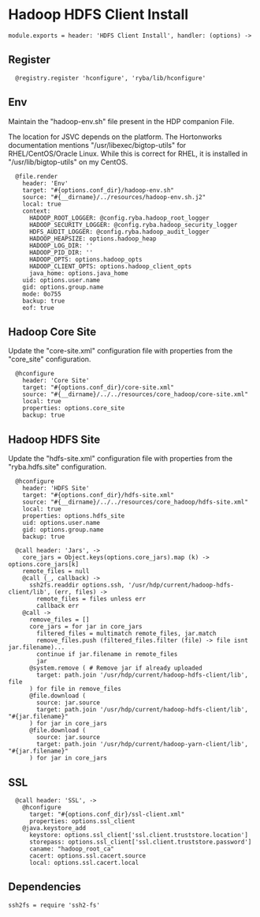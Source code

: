
# Hadoop HDFS Client Install

    module.exports = header: 'HDFS Client Install', handler: (options) ->

## Register

      @registry.register 'hconfigure', 'ryba/lib/hconfigure'

## Env

Maintain the "hadoop-env.sh" file present in the HDP companion File.

The location for JSVC depends on the platform. The Hortonworks documentation
mentions "/usr/libexec/bigtop-utils" for RHEL/CentOS/Oracle Linux. While this is
correct for RHEL, it is installed in "/usr/lib/bigtop-utils" on my CentOS.

      @file.render
        header: 'Env'
        target: "#{options.conf_dir}/hadoop-env.sh"
        source: "#{__dirname}/../resources/hadoop-env.sh.j2"
        local: true
        context:
          HADOOP_ROOT_LOGGER: @config.ryba.hadoop_root_logger
          HADOOP_SECURITY_LOGGER: @config.ryba.hadoop_security_logger
          HDFS_AUDIT_LOGGER: @config.ryba.hadoop_audit_logger
          HADOOP_HEAPSIZE: options.hadoop_heap
          HADOOP_LOG_DIR: ''
          HADOOP_PID_DIR: ''
          HADOOP_OPTS: options.hadoop_opts
          HADOOP_CLIENT_OPTS: options.hadoop_client_opts
          java_home: options.java_home
        uid: options.user.name
        gid: options.group.name
        mode: 0o755
        backup: true
        eof: true

## Hadoop Core Site

Update the "core-site.xml" configuration file with properties from the
"core_site" configuration.

      @hconfigure
        header: 'Core Site'
        target: "#{options.conf_dir}/core-site.xml"
        source: "#{__dirname}/../../resources/core_hadoop/core-site.xml"
        local: true
        properties: options.core_site
        backup: true

## Hadoop HDFS Site

Update the "hdfs-site.xml" configuration file with properties from the
"ryba.hdfs.site" configuration.

      @hconfigure
        header: 'HDFS Site'
        target: "#{options.conf_dir}/hdfs-site.xml"
        source: "#{__dirname}/../../resources/core_hadoop/hdfs-site.xml"
        local: true
        properties: options.hdfs_site
        uid: options.user.name
        gid: options.group.name
        backup: true

      @call header: 'Jars', ->
        core_jars = Object.keys(options.core_jars).map (k) -> options.core_jars[k]
        remote_files = null
        @call (_, callback) ->
          ssh2fs.readdir options.ssh, '/usr/hdp/current/hadoop-hdfs-client/lib', (err, files) ->
            remote_files = files unless err
            callback err
        @call ->
          remove_files = []
          core_jars = for jar in core_jars
            filtered_files = multimatch remote_files, jar.match
            remove_files.push (filtered_files.filter (file) -> file isnt jar.filename)...
            continue if jar.filename in remote_files
            jar
          @system.remove ( # Remove jar if already uploaded
            target: path.join '/usr/hdp/current/hadoop-hdfs-client/lib', file
          ) for file in remove_files
          @file.download (
            source: jar.source
            target: path.join '/usr/hdp/current/hadoop-hdfs-client/lib', "#{jar.filename}"
          ) for jar in core_jars
          @file.download (
            source: jar.source
            target: path.join '/usr/hdp/current/hadoop-yarn-client/lib', "#{jar.filename}"
          ) for jar in core_jars

## SSL

      @call header: 'SSL', ->
        @hconfigure
          target: "#{options.conf_dir}/ssl-client.xml"
          properties: options.ssl_client
        @java.keystore_add
          keystore: options.ssl_client['ssl.client.truststore.location']
          storepass: options.ssl_client['ssl.client.truststore.password']
          caname: "hadoop_root_ca"
          cacert: options.ssl.cacert.source
          local: options.ssl.cacert.local

## Dependencies

    ssh2fs = require 'ssh2-fs'

